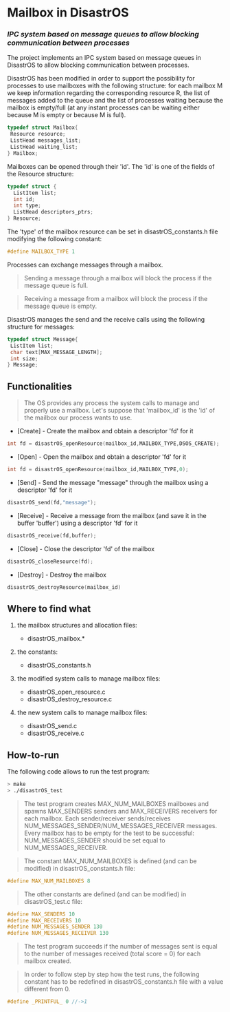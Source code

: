 # Mailbox in DisastrOS

### _IPC system based on message queues to allow blocking communication between processes_ ###


The project implements an IPC system based on message queues in DisastrOS to allow blocking communication between processes.

DisastrOS has been modified in order to support the possibility for processes to use mailboxes with the following structure: for each mailbox M we keep information regarding the corresponding resource R, the list of messages added to the queue and the list of processes waiting because the mailbox is empty/full (at any instant processes can be waiting either because M is empty or because M is full). 

```c
typedef struct Mailbox{
 Resource resource;
 ListHead messages_list;
 ListHead waiting_list;
} Mailbox;
```
Mailboxes can be opened through their 'id'. The 'id' is one of the fields of the Resource structure:

``` c
typedef struct {
  ListItem list;
  int id;
  int type;
  ListHead descriptors_ptrs;
} Resource;
```

The 'type' of the mailbox resource can be set in disastrOS_constants.h file modifying the following constant:
```c
#define MAILBOX_TYPE 1
```


Processes can exchange messages through a mailbox.
> Sending a message through a mailbox will block the process if the message queue is full.

> Receiving a message from a mailbox will block the process if the message queue is empty.

DisastrOS manages the send and the receive calls using the following structure for messages:

```c
typedef struct Message{
 ListItem list;
 char text[MAX_MESSAGE_LENGTH];
 int size;
} Message;
```


## Functionalities

> The OS provides any process the system calls to manage and properly use a mailbox. Let's suppose that 'mailbox_id' is the 'id' of the mailbox our process wants to use.

- [Create] - Create the mailbox and obtain a descriptor 'fd' for it
```c
int fd = disastrOS_openResource(mailbox_id,MAILBOX_TYPE,DSOS_CREATE);
```
- [Open] - Open the mailbox and obtain a descriptor 'fd' for it
```c
int fd = disastrOS_openResource(mailbox_id,MAILBOX_TYPE,0);
```
- [Send] - Send the message "message" through the mailbox using a descriptor 'fd' for it
```c
disastrOS_send(fd,"message");
```
- [Receive] - Receive a message from the mailbox (and save it in the buffer 'buffer') using a descriptor 'fd' for it
```c
disastrOS_receive(fd,buffer);
```
- [Close] - Close the descriptor 'fd' of the mailbox
```c
disastrOS_closeResource(fd);
```
- [Destroy] - Destroy the mailbox
```c
disastrOS_destroyResource(mailbox_id)
```

## Where to find what ##

1. the mailbox structures and allocation files: 
   - disastrOS_mailbox.*
  
2. the constants: 
   - disastrOS_constants.h

3. the modified system calls to manage mailbox files:
   - disastrOS_open_resource.c
   - disastrOS_destroy_resource.c

4. the new system calls to manage mailbox files:
   - disastrOS_send.c
   - disastrOS_receive.c


## How-to-run

The following code allows to run the test program:

```sh
> make
> ./disastrOS_test
```

> The test program creates MAX_NUM_MAILBOXES mailboxes and spawns MAX_SENDERS senders and MAX_RECEIVERS receivers for each mailbox. 
Each sender/receiver sends/receives NUM_MESSAGES_SENDER/NUM_MESSAGES_RECEIVER messages.
Every mailbox has to be empty for the test to be successful: NUM_MESSAGES_SENDER should be set equal to NUM_MESSAGES_RECEIVER.

> The constant MAX_NUM_MAILBOXES is defined (and can be modified) in disastrOS_constants.h file:
```c
#define MAX_NUM_MAILBOXES 8
```
> The other constants are defined (and can be modified) in disastrOS_test.c file:
```c
#define MAX_SENDERS 10
#define MAX_RECEIVERS 10
#define NUM_MESSAGES_SENDER 130
#define NUM_MESSAGES_RECEIVER 130
```

> The test program succeeds if the number of messages sent is equal to the number of messages received (total score = 0) for each mailbox created.

>In order to follow step by step how the test runs, the following constant has to be redefined in disastrOS_constants.h file with a value different from 0.
```c
#define _PRINTFUL_ 0 //->1
```
